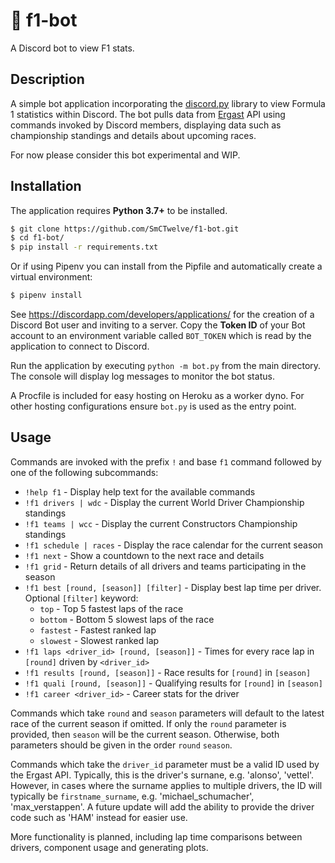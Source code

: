 # 🏁 f1-bot
A Discord bot to view F1 stats.

## Description
A simple bot application incorporating the [discord.py](https://github.com/Rapptz/discord.py/tree/rewrite) library to view Formula 1 statistics within Discord. The bot pulls data from [Ergast](http://ergast.com/mrd/) API using commands invoked by Discord members, displaying data such as championship standings and details about upcoming races.

For now please consider this bot experimental and WIP.

## Installation
The application requires **Python 3.7+** to be installed.

```bash
$ git clone https://github.com/SmCTwelve/f1-bot.git
$ cd f1-bot/
$ pip install -r requirements.txt
```

Or if using Pipenv you can install from the Pipfile and automatically create a virtual environment:
```bash
$ pipenv install
```
See https://discordapp.com/developers/applications/ for the creation of a Discord Bot user and inviting to a server. Copy the **Token ID** of your Bot account to an environment variable called `BOT_TOKEN` which is read by the application to connect to Discord.

Run the application by executing `python -m bot.py` from the main directory. The console will display log messages to monitor the bot status.

A Procfile is included for easy hosting on Heroku as a worker dyno. For other hosting configurations ensure `bot.py` is used as the entry point.

## Usage
Commands are invoked with the prefix `!` and base `f1` command followed by one of the following subcommands:

- `!help f1` -  Display help text for the available commands
- `!f1 drivers | wdc` - Display the current World Driver Championship standings
- `!f1 teams | wcc` - Display the current Constructors Championship standings
- `!f1 schedule | races` -  Display the race calendar for the current season
- `!f1 next` -  Show a countdown to the next race and details
- `!f1 grid` -  Return details of all drivers and teams participating in the season
- `!f1 best [round, [season]] [filter]` - Display best lap time per driver. Optional `[filter]` keyword:
  - `top` - Top 5 fastest laps of the race
  - `bottom` -  Bottom 5 slowest laps of the race
  - `fastest` - Fastest ranked lap
  - `slowest` - Slowest ranked lap 
- `!f1 laps <driver_id> [round, [season]]` -  Times for every race lap in `[round]` driven by `<driver_id>` 
- `!f1 results [round, [season]]` - Race results for `[round]` in `[season]`
- `!f1 quali [round, [season]]` - Qualifying results for `[round]` in `[season]`
- `!f1 career <driver_id>` -  Career stats for the driver


Commands which take `round` and `season` parameters will default to the latest race of the current season if omitted. If only the `round` parameter is provided, then `season` will be the current season. Otherwise, both parameters should be given in the order `round` `season`.

Commands which take the `driver_id` parameter must be a valid ID used by the Ergast API. Typically, this is the driver's surnane, e.g. 'alonso', 'vettel'. However, in cases where the surname applies to multiple drivers, the ID will typically be `firstname_surname`, e.g. 'michael_schumacher', 'max_verstappen'. A future update will add the ability to provide the driver code such as 'HAM' instead for easier use.

More functionality is planned, including lap time comparisons between drivers, component usage and generating plots.
